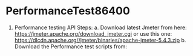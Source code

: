 # PerformanceTest86400
1. Performance testing API
Steps:
a. Download latest Jmeter from here: https://jmeter.apache.org/download_jmeter.cgi
or use this one: https://dlcdn.apache.org//jmeter/binaries/apache-jmeter-5.4.3.zip
b. Download the Performance test scripts from:  	
 
